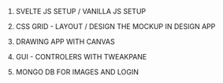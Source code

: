 
1. SVELTE JS SETUP / VANILLA JS SETUP

2. CSS GRID - LAYOUT / DESIGN THE MOCKUP IN DESIGN APP

3. DRAWING APP WITH  CANVAS

4. GUI - CONTROLERS WITH TWEAKPANE 

5. MONGO DB FOR IMAGES AND LOGIN

